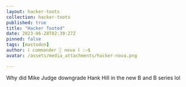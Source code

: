 ```yaml
---
layout: hacker-toots
collection: hacker-toots
published: true
title: "Hacker Tooted"
date: 2023-06-28T02:39:27Z
pinned: false
tags: [mastodon]
author: ⸸ commander ░ nova ⸸ :~$
avatar: /assets/media_attachments/hacker-nova.png

---
```


<p>Why did Mike Judge downgrade Hank Hill in the new B and B series lol</p>


